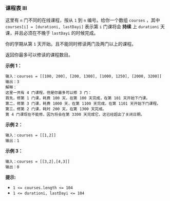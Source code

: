 ### 课程表 III ###
这里有 `n` 门不同的在线课程，按从 `1` 到 `n` 编号。给你一个数组 `courses` ，其中 `courses[i] = [durationi, lastDayi]` 表示第 `i` 门课将会 **持续** 上 `durationi` 天课，并且必须在不晚于 `lastDayi` 的时候完成。

你的学期从第 `1` 天开始。且不能同时修读两门及两门以上的课程。

返回你最多可以修读的课程数目。



**示例 1：**

```
输入：courses = [[100, 200], [200, 1300], [1000, 1250], [2000, 3200]]
输出：3
解释：
这里一共有 4 门课程，但是你最多可以修 3 门：
首先，修第 1 门课，耗费 100 天，在第 100 天完成，在第 101 天开始下门课。
第二，修第 3 门课，耗费 1000 天，在第 1100 天完成，在第 1101 天开始下门课程。
第三，修第 2 门课，耗时 200 天，在第 1300 天完成。
第 4 门课现在不能修，因为将会在第 3300 天完成它，这已经超出了关闭日期。
```

**示例 2：**

```
输入：courses = [[1,2]]
输出：1
```

**示例 3：**

```
输入：courses = [[3,2],[4,3]]
输出：0
```



**提示:**

* `1 <= courses.length <= 104`
* `1 <= durationi, lastDayi <= 104`

